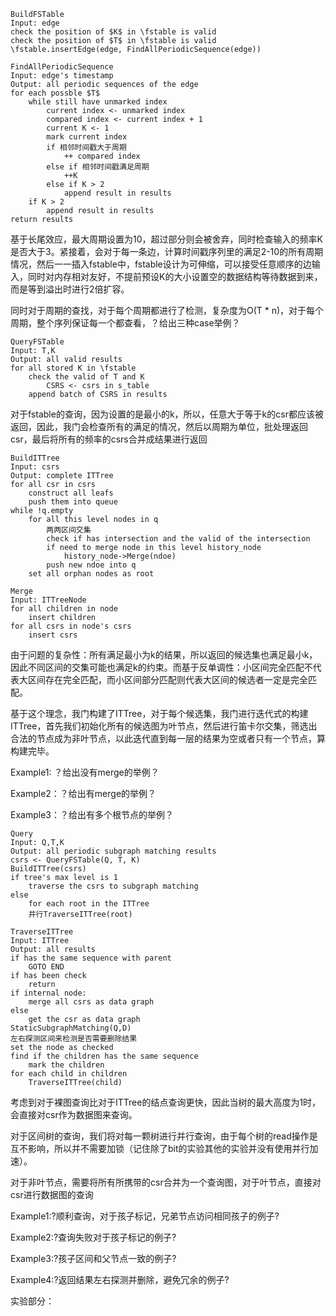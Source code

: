 

```
BuildFSTable
Input: edge
check the position of $K$ in \fstable is valid
check the position of $T$ in \fstable is valid
\fstable.insertEdge(edge, FindAllPeriodicSequence(edge))

FindAllPeriodicSequence
Input: edge's timestamp
Output: all periodic sequences of the edge
for each possble $T$
	while still have unmarked index
		current index <- unmarked index
		compared index <- current index + 1
		current K <- 1
		mark current index
		if 相邻时间戳大于周期
			++ compared index
		else if 相邻时间戳满足周期
			++K
		else if K > 2
			append result in results
	if K > 2
		append result in results
return results
```

基于长尾效应，最大周期设置为10，超过部分则会被舍弃，同时检查输入的频率K是否大于3。紧接着，会对于每一条边，计算时间戳序列里的满足2-10的所有周期情况，然后一一插入fstable中，fstable设计为可伸缩，可以接受任意顺序的边输入，同时对内存相对友好，不提前预设K的大小设置空的数据结构等待数据到来，而是等到溢出时进行2倍扩容。

同时对于周期的查找，对于每个周期都进行了检测，复杂度为O(T * n)，对于每个周期，整个序列保证每一个都查看，？给出三种case举例？

```
QueryFSTable
Input: T,K
Output: all valid results
for all stored K in \fstable
	check the valid of T and K
		CSRS <- csrs in s_table
	append batch of CSRS in results

```

对于fstable的查询，因为设置的是最小的k，所以，任意大于等于k的csr都应该被返回，因此，我门会检查所有的满足的情况，然后以周期为单位，批处理返回csr，最后将所有的频率的csrs合并成结果进行返回


```
BuildITTree
Input: csrs
Output: complete ITTree
for all csr in csrs
	construct all leafs 
	push them into queue
while !q.empty
	for all this level nodes in q
		两两区间交集
		check if has intersection and the valid of the intersection
		if need to merge node in this level history_node
			history_node->Merge(ndoe)
		push new ndoe into q
	set all orphan nodes as root
		
Merge
Input: ITTreeNode
for all children in node
	insert children
for all csrs in node's csrs
	insert csrs

```

由于问题的复杂性：所有满足最小为k的结果，所以返回的候选集也满足最小k，因此不同区间的交集可能也满足k的约束。而基于反单调性：小区间完全匹配不代表大区间存在完全匹配，而小区间部分匹配则代表大区间的候选者一定是完全匹配。

基于这个理念，我门构建了ITTree，对于每个候选集，我门进行迭代式的构建ITTree，首先我们初始化所有的候选图为叶节点，然后进行笛卡尔交集，筛选出合法的节点成为非叶节点，以此迭代直到每一层的结果为空或者只有一个节点，算构建完毕。

Example1: ？给出没有merge的举例？

Example2：？给出有merge的举例？

Example3：？给出有多个根节点的举例？


```
Query
Input: Q,T,K
Output: all periodic subgraph matching results
csrs <- QueryFSTable(Q, T, K)
BuildITTree(csrs)
if tree's max level is 1
	traverse the csrs to subgraph matching
else
	for each root in the ITTree
	并行TraverseITTree(root)

TraverseITTree
Input: ITTree
Output: all results
if has the same sequence with parent
	GOTO END
if has been check
	return
if internal node:
	merge all csrs as data graph
else 
	get the csr as data graph
StaticSubgraphMatching(Q,D) 
左右探测区间来检测是否需要删除结果
set the node as checked
find if the children has the same sequence
	mark the children
for each child in children
	TraverseITTree(child)
```

考虑到对于裸图查询比对于ITTree的结点查询更快，因此当树的最大高度为1时，会直接对csr作为数据图来查询。

对于区间树的查询，我们将对每一颗树进行并行查询，由于每个树的read操作是互不影响，所以并不需要加锁（记住除了bit的实验其他的实验并没有使用并行加速）。

对于非叶节点，需要将所有所携带的csr合并为一个查询图，对于叶节点，直接对csr进行数据图的查询

Example1:?顺利查询，对于孩子标记，兄弟节点访问相同孩子的例子?

Example2:?查询失败对于孩子标记的例子?

Example3:?孩子区间和父节点一致的例子?

Example4:?返回结果左右探测并删除，避免冗余的例子?





实验部分：
